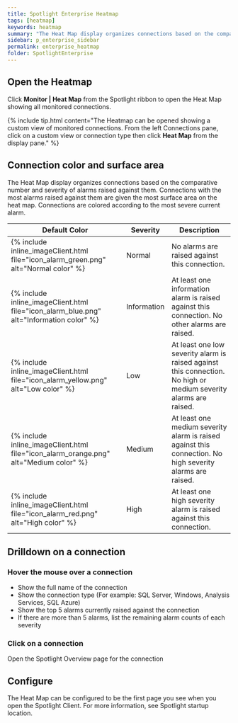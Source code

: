 ```yaml
---
title: Spotlight Enterprise Heatmap
tags: [heatmap]
keywords: heatmap
summary: "The Heat Map display organizes connections based on the comparative number and severity of alarms raised against them. Connections with the most alarms raised against them are given the most surface area on the heat map. The heatmap refreshes itself automatically when connections are added and removed and when there is a change in the alarm status of the connections. Connections are removed from the heat map when monitoring is disabled and while they are in planned outage. The Heat Map answers the question: Which monitored connections require the most urgent attention?"
sidebar: p_enterprise_sidebar
permalink: enterprise_heatmap
folder: SpotlightEnterprise
---
```



## Open the Heatmap

Click **Monitor \| Heat Map** from the Spotlight ribbon to open the Heat Map showing all monitored connections.

{% include tip.html content="The Heatmap can be opened showing a custom view of monitored connections. From the left Connections pane, click on a custom view or connection type then click **Heat Map** from the display pane." %}


## Connection color and surface area

The Heat Map display organizes connections based on the comparative number and severity of alarms raised against them. Connections with the most alarms raised against them are given the most surface area on the heat map. Connections are colored according to the most severe current alarm.

Default Color | Severity | Description
--------------|----------|------------
{% include inline_imageClient.html file="icon_alarm_green.png" alt="Normal color" %}  | Normal | No alarms are raised against this connection.
{% include inline_imageClient.html file="icon_alarm_blue.png" alt="Information color" %}  | Information | At least one information alarm is raised against this connection. No other alarms are raised.
{% include inline_imageClient.html file="icon_alarm_yellow.png" alt="Low color" %}  | Low | At least one low severity alarm is raised against this connection. No high or medium severity alarms are raised.
{% include inline_imageClient.html file="icon_alarm_orange.png" alt="Medium color" %}  | Medium | At least one medium severity alarm is raised against this connection. No high severity alarms are raised.
{% include inline_imageClient.html file="icon_alarm_red.png" alt="High color" %} | High | At least one high severity alarm is raised against this connection.

## Drilldown on a connection

### Hover the mouse over a connection

*  Show the full name of the connection
*  Show the connection type (For example: SQL Server, Windows, Analysis Services, SQL Azure)
*  Show the top 5 alarms currently raised against the connection
*  If there are more than 5 alarms, list the remaining alarm counts of each severity


### Click on a connection

Open the Spotlight Overview page for the connection


## Configure
The Heat Map can be configured to be the first page you see when you open the Spotlight Client. For more information, see Spotlight startup location.

